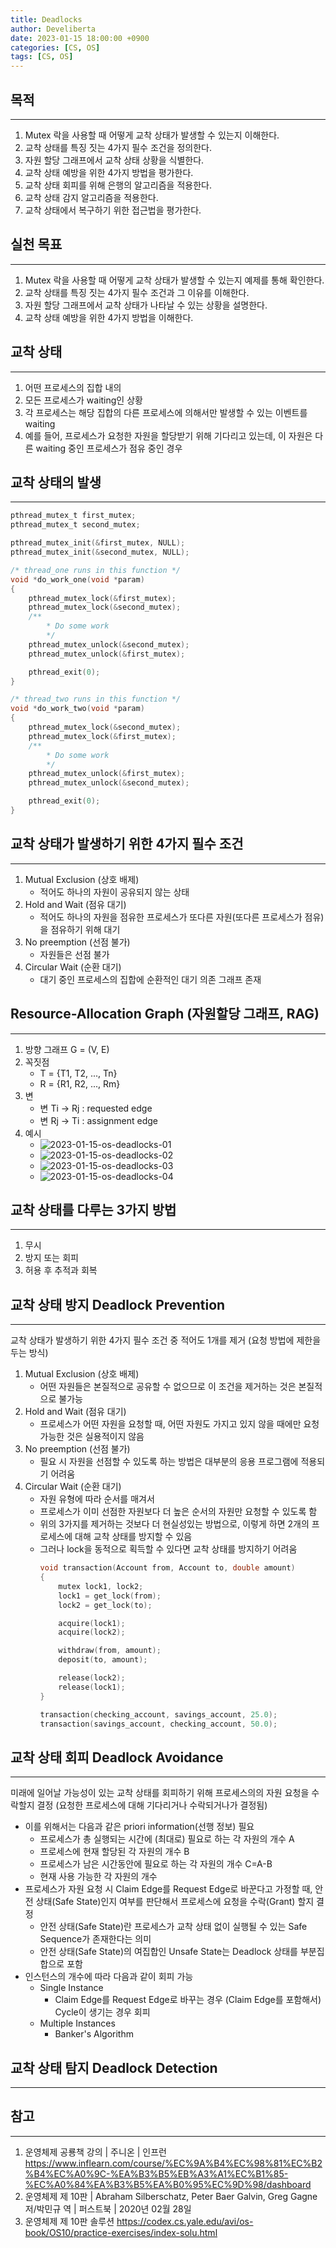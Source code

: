 ```yaml
---
title: Deadlocks
author: Develiberta
date: 2023-01-15 18:00:00 +0900
categories: [CS, OS]
tags: [CS, OS]
---
```



## 목적
---
1. Mutex 락을 사용할 때 어떻게 교착 상태가 발생할 수 있는지 이해한다.
2. 교착 상태를 특징 짓는 4가지 필수 조건을 정의한다.
3. 자원 할당 그래프에서 교착 상태 상황을 식별한다.
4. 교착 상태 예방을 위한 4가지 방법을 평가한다.
5. 교착 상태 회피를 위해 은행의 알고리즘을 적용한다.
6. 교착 상태 감지 알고리즘을 적용한다.
7. 교착 상태에서 복구하기 위한 접근법을 평가한다.

## 실천 목표
---
1. Mutex 락을 사용할 때 어떻게 교착 상태가 발생할 수 있는지 예제를 통해 확인한다.
2. 교착 상태를 특징 짓는 4가지 필수 조건과 그 이유를 이해한다.
3. 자원 할당 그래프에서 교착 상태가 나타날 수 있는 상황을 설명한다.
4. 교착 상태 예방을 위한 4가지 방법을 이해한다.

## 교착 상태
---
1. 어떤 프로세스의 집합 내의
2. 모든 프로세스가 waiting인 상황
3. 각 프로세스는 해당 집합의 다른 프로세스에 의해서만 발생할 수 있는 이벤트를 waiting
4. 예를 들어, 프로세스가 요청한 자원을 할당받기 위해 기다리고 있는데, 이 자원은 다른 waiting 중인 프로세스가 점유 중인 경우

## 교착 상태의 발생
---
```c
pthread_mutex_t first_mutex;
pthread_mutex_t second_mutex;

pthread_mutex_init(&first_mutex, NULL);
pthread_mutex_init(&second_mutex, NULL);

/* thread_one runs in this function */
void *do_work_one(void *param)
{
	pthread_mutex_lock(&first_mutex);
	pthread_mutex_lock(&second_mutex);
	/**
		* Do some work
		*/
	pthread_mutex_unlock(&second_mutex);
	pthread_mutex_unlock(&first_mutex);

	pthread_exit(0);
}

/* thread_two runs in this function */
void *do_work_two(void *param)
{
	pthread_mutex_lock(&second_mutex);
	pthread_mutex_lock(&first_mutex);
	/**
		* Do some work
		*/
	pthread_mutex_unlock(&first_mutex);
	pthread_mutex_unlock(&second_mutex);

	pthread_exit(0);
}
```

## 교착 상태가 발생하기 위한 4가지 필수 조건
---
1. Mutual Exclusion (상호 배제)
	- 적어도 하나의 자원이 공유되지 않는 상태
2. Hold and Wait (점유 대기)
	- 적어도 하나의 자원을 점유한 프로세스가 또다른 자원(또다른 프로세스가 점유)을 점유하기 위해 대기
3. No preemption (선점 불가)
	- 자원들은 선점 불가
4. Circular Wait (순환 대기)
	- 대기 중인 프로세스의 집합에 순환적인 대기 의존 그래프 존재

## Resource-Allocation Graph (자원할당 그래프, RAG)
---
1. 방향 그래프 G = (V, E)
2. 꼭짓점
	- T = {T1, T2, ..., Tn}
	- R = {R1, R2, ..., Rm}
3. 변
	- 변 Ti -> Rj : requested edge
	- 변 Rj -> Ti : assignment edge
4. 예시
	- ![2023-01-15-os-deadlocks-01](/assets/img/illustrations/2023-01-15-os-deadlocks-01.jpg)
	- ![2023-01-15-os-deadlocks-02](/assets/img/illustrations/2023-01-15-os-deadlocks-02.jpg)
	- ![2023-01-15-os-deadlocks-03](/assets/img/illustrations/2023-01-15-os-deadlocks-03.jpg)
	- ![2023-01-15-os-deadlocks-04](/assets/img/illustrations/2023-01-15-os-deadlocks-04.jpg)

## 교착 상태를 다루는 3가지 방법
---
1. 무시
2. 방지 또는 회피
3. 허용 후 추적과 회복

## 교착 상태 방지 Deadlock Prevention
---
교착 상태가 발생하기 위한 4가지 필수 조건 중 적어도 1개를 제거 (요청 방법에 제한을 두는 방식)
1. Mutual Exclusion (상호 배제)
	- 어떤 자원들은 본질적으로 공유할 수 없으므로 이 조건을 제거하는 것은 본질적으로 불가능
2. Hold and Wait (점유 대기)
	- 프로세스가 어떤 자원을 요청할 때, 어떤 자원도 가지고 있지 않을 때에만 요청 가능한 것은 실용적이지 않음
3. No preemption (선점 불가)
	- 필요 시 자원을 선점할 수 있도록 하는 방법은 대부분의 응용 프로그램에 적용되기 어려움
4. Circular Wait (순환 대기)
	- 자원 유형에 따라 순서를 매겨서
	- 프로세스가 이미 선점한 자원보다 더 높은 순서의 자원만 요청할 수 있도록 함
	- 위의 3가지를 제거하는 것보다 더 현실성있는 방법으로, 이렇게 하면 2개의 프로세스에 대해 교착 상태를 방지할 수 있음
	- 그러나 lock을 동적으로 획득할 수 있다면 교착 상태를 방지하기 어려움
		```c
		void transaction(Account from, Account to, double amount)
		{
			mutex lock1, lock2;
			lock1 = get_lock(from);
			lock2 = get_lock(to);

			acquire(lock1);
			acquire(lock2);

			withdraw(from, amount);
			deposit(to, amount);

			release(lock2);
			release(lock1);
		}

		transaction(checking_account, savings_account, 25.0);
		transaction(savings_account, checking_account, 50.0);
		```

## 교착 상태 회피 Deadlock Avoidance
---
미래에 일어날 가능성이 있는 교착 상태를 회피하기 위해 프로세스의의 자원 요청을 수락할지 결정 (요청한 프로세스에 대해 기다리거나 수락되거나가 결정됨)
- 이를 위해서는 다음과 같은 priori information(선행 정보) 필요
	- 프로세스가 총 실행되는 시간에 (최대로) 필요로 하는 각 자원의 개수 A
	- 프로세스에 현재 할당된 각 자원의 개수 B
	- 프로세스가 남은 시간동안에 필요로 하는 각 자원의 개수 C=A-B
	- 현재 사용 가능한 각 자원의 개수
- 프로세스가 자원 요청 시 Claim Edge를 Request Edge로 바꾼다고 가정할 때, 안전 상태(Safe State)인지 여부를 판단해서 프로세스에 요청을 수락(Grant) 할지 결정
	- 안전 상태(Safe State)란 프로세스가 교착 상태 없이 실행될 수 있는 Safe Sequence가 존재한다는 의미
	- 안전 상태(Safe State)의 여집합인 Unsafe State는 Deadlock 상태를 부분집합으로 포함
- 인스턴스의 개수에 따라 다음과 같이 회피 가능
	- Single Instance
		- Claim Edge를 Request Edge로 바꾸는 경우 (Claim Edge를 포함해서) Cycle이 생기는 경우 회피
	- Multiple Instances
		- Banker's Algorithm

## 교착 상태 탐지 Deadlock Detection
---


## 참고
---
1. 운영체제 공룡책 강의 | 주니온 | 인프런
	https://www.inflearn.com/course/%EC%9A%B4%EC%98%81%EC%B2%B4%EC%A0%9C-%EA%B3%B5%EB%A3%A1%EC%B1%85-%EC%A0%84%EA%B3%B5%EA%B0%95%EC%9D%98/dashboard
2. 운영체제 제 10판 | Abraham Silberschatz, Peter Baer Galvin, Greg Gagne 저/박민규 역 | 퍼스트북 | 2020년 02월 28일
3. 운영체제 제 10판 솔루션
	https://codex.cs.yale.edu/avi/os-book/OS10/practice-exercises/index-solu.html